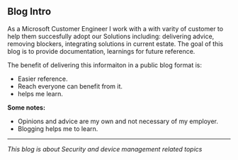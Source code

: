 ## Blog Intro

As a Microsoft Customer Engineer I work with a with varity of customer to help them succesfully adopt our Solutions including: delivering advice, removing blockers, integrating solutions in current estate.
The goal of this blog is to provide documentation, learnings for future reference. 

The benefit of delivering this informaiton in a public blog format is: 
+ Easier reference.
+ Reach everyone can benefit from it.
+ helps me learn.

**Some notes:**
+ Opinions and advice are my own and not necessary of my employer.
+ Blogging helps me to learn. 

---

_This blog is about Security and device management related topics_



